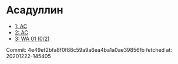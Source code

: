 # Асадуллин
- [1: AC](1.md)
- [2: AC](2.md)
- [3: WA 01 (0/2)](3.md)

Commit: 4e49ef2bfa8f0f88c59a9a6ea4ba1a0ae39856fb
 fetched at: 20201222-145405
